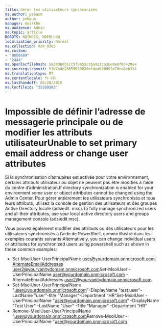 ```yaml
---
title: Gérer les utilisateurs synchronisés
ms.author: pebaum
author: pebaum
manager: mnirkhe
ms.audience: Admin
ms.topic: article
ROBOTS: NOINDEX, NOFOLLOW
localization_priority: Normal
ms.collection: Adm_O365
ms.custom:
- "9000609"
- "2444"
ms.openlocfilehash: 5a383bdd17c5fa055c35a923ca36e0e0f6d429e4
ms.sourcegitcommit: 5fb7a4b28859690020efdea630d03e70cc0e6334
ms.translationtype: MT
ms.contentlocale: fr-FR
ms.lasthandoff: 06/28/2019
ms.locfileid: "35380503"
---
```

# <a name="unable-to-set-primary-email-address-or-change-user-attributes"></a><span data-ttu-id="55216-102">Impossible de définir l’adresse de messagerie principale ou de modifier les attributs utilisateur</span><span class="sxs-lookup"><span data-stu-id="55216-102">Unable to set primary email address or change user attributes</span></span>

<span data-ttu-id="55216-103">Si la synchronisation d’annuaires est activée pour votre environnement, certains attributs utilisateur ou objet ne peuvent pas être modifiés à l’aide du centre d’administration.</span><span class="sxs-lookup"><span data-stu-id="55216-103">If directory synchronization is enabled for your environment some user or object attributes cannot be changed using the Admin Center.</span></span>
<span data-ttu-id="55216-104">Pour gérer entièrement les utilisateurs synchronisés et tous leurs attributs, utilisez la console de gestion des utilisateurs et des groupes Active Directory locale (adsiedit. msc).</span><span class="sxs-lookup"><span data-stu-id="55216-104">To fully manage synchronized users and all their attributes, use your local active directory users and groups management console (adsiedit.msc).</span></span>  

<span data-ttu-id="55216-105">Vous pouvez également modifier des attributs ou des utilisateurs pour les utilisateurs synchronisés à l’aide de PowerShell, comme illustré dans les exemples courants suivants:</span><span class="sxs-lookup"><span data-stu-id="55216-105">Alternatively, you can change individual users or attributes for synchronized users using powershell such as shown in these common examples:</span></span> 
- <span data-ttu-id="55216-106">Set-MsolUser-UserPrincipalName user@yourdomain.onmicrosoft.com-AlternateEmailAddresses user2@yourvanitydomain.onmicrosoft.com</span><span class="sxs-lookup"><span data-stu-id="55216-106">Set-MsolUser -UserPrincipalName user@yourdomain.onmicrosoft.com -AlternateEmailAddresses user2@yourvanitydomain.onmicrosoft.com</span></span>
- <span data-ttu-id="55216-107">Set-MsolUser-UserPrincipalName "user@yourdomain.onmicrosoft.com"-DisplayName "test user"-LastName "user"-title "Manager"-Department "HR"</span><span class="sxs-lookup"><span data-stu-id="55216-107">Set-MsolUser -UserPrincipalName "user@yourdomain.onmicrosoft.com" -DisplayName "Test User" -LastName "User" -Title "Manager" -Department "HR"</span></span>
- <span data-ttu-id="55216-108">Remove-MsolUser-UserPrincipalName "user@yourdomain.onmicrosoft.com</span><span class="sxs-lookup"><span data-stu-id="55216-108">Remove-MsolUser -UserPrincipalName "user@yourdomain.onmicrosoft.com</span></span>